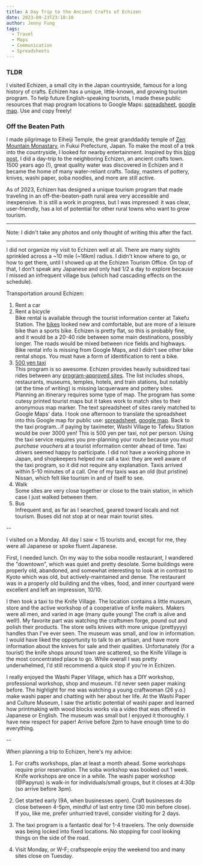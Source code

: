 ```yaml
---
title: A Day Trip to the Ancient Crafts of Echizen
date: 2023-09-23T23:10:10
author: Jenny Fung
tags:
  - Travel
  - Maps
  - Communication
  - Spreadsheets
---
```

### TLDR

I visited Echizen, a small city in the Japan countryside, famous for a long history of crafts. Echizen has a unique, little-known, and growing tourism program. To help future English-speaking tourists, I made these public resources that map program locations to Google Maps: [spreadsheet][englishlocationlist], [google map][englishmap]. Use and copy freely!

<!--more-->

### Off the Beaten Path

I made pilgrimage to Eiheiji Temple, the great granddaddy temple of [Zen Mountain Monastary][zmm], in Fukui Prefecture, Japan. To make the most of a trek into the countryside, I looked for nearby entertainment. Inspired by this [blog post][blog], I did a day-trip to the neighboring Echizen, an ancient crafts town. 1500 years ago (!), great quality water was discovered in Echizen and it became the home of many water-reliant crafts. Today, masters of pottery, knives, washi paper, soba noodles, and more are still active. 

As of 2023, Echizen has designed a unique tourism program that made traveling in an off-the-beaten-path rural area very accessible and inexpensive. It is still a work in progress, but I was impressed: it was clear, user-friendly, has a lot of potential for other rural towns who want to grow tourism.

---

Note: I didn't take any photos and only thought of writing this after the fact.

---

I did not organize my visit to Echizen well at all. There are many sights  sprinkled across a ~10 mile (~16km) radius. I didn't know where to go, or how to get there, until I showed up at the Echizen Tourism Office. On top of that, I don't speak any Japanese and only had 1/2 a day to explore because I missed an infrequent village bus (which had cascading effects on the schedule).

Transportation around Echizen:
1. Rent a car
2. Rent a bicycle  
Bike rental is available through the tourist information center at Takefu Station. The [bikes][bikes] looked new and comfortable, but are more of a leisure bike than a sports bike. Echizen is pretty flat, so this is probably fine, and it would be a 20-40 ride between some main destinations, possibly longer. The roads would be mixed between rice fields and highways. Bike rental info is missing from Google Maps, and I didn't see other bike rental shops. You must have a form of identification to rent a bike.
3. [500 yen taxi][taxiprogram]  
This program is so awesome. Echizen provides heavily subsidized taxi rides between any [program-approved sites][locationlist]. The list includes shops, restaurants, museums, temples, hotels, and train stations, but notably (at the time of writing) is missing lacquerware and pottery sites. Planning an itinerary requires some type of map. The program has some cutesy printed tourist maps but it takes work to match sites to their anonymous map marker. The text spreadsheet of sites rarely matched to Google Maps' data. I took one afternoon to translate the spreadsheet into this Google map for public use: [spreadsheet][englishlocationlist], [google map][englishmap]. 
Back to the taxi program...if paying by taximeter, Washi Village to Tafeku Station would be over 3000 yen! This is 500 yen per taxi, not per person. Using the taxi service requires you pre-planning your route because you _must purchase vouchers_ at a tourist information center ahead of time. Taxi drivers seemed happy to participate. I did not have a working phone in Japan, and shopkeepers helped me call a taxi: they are well aware of the taxi program, so it did not require any explanation. Taxis arrived within 5-10 minutes of a call. One of my taxis was an old (but pristine) Nissan, which felt like tourism in and of itself to see.
4. Walk  
Some sites are very close together or close to the train station, in which case I just walked between them.
5. Bus  
Infrequent and, as far as I searched, geared toward locals and not tourism. Buses did not stop at or near main tourist sites.

--

I visited on a Monday. All day I saw < 15 tourists and, except for me, they were all Japanese or spoke fluent Japanese.

First, I needed lunch. On my way to the soba noodle restaurant, I wandered the "downtown", which was quiet and pretty desolate. Some buildings were properly old, abandoned, and somewhat interesting to look at in contrast to Kyoto which was old, but actively-maintained and dense. The restaurant was in a properly old building and the vibes, food, and inner courtyard were excellent and left an impression, 10/10.

I then took a taxi to the Knife Village. The location contains a little museum, store and the active workshop of a cooperative of knife makers. Makers were all men, and varied in age (many quite young! The craft is alive and well!). My favorite part was watching the craftsmen forge, pound out and polish their products. The store sells knives with more unique (prettyyyy) handles than I've ever seen. The museum was small, and low in information. I would have liked the opportunity to talk to an artisan, and have more information about the knives for sale and their qualities. Unfortunately (for a tourist) the knife shops around town are scattered, so the Knife Village is the most concentrated place to go. While overall I was pretty underwhelmed, I'd still recommend a quick stop if you're in Echizen.

I really enjoyed the Washi Paper Village, which has a DIY workshop, professional workshop, shop and museum. I'd never seen paper making before. The highlight for me was watching a young craftwoman (26 y.o.) make washi paper and chatting with her about her life. At the Washi Paper and Culture Museum, I saw the artistic potential of washi paper and learned how printmaking with wood blocks works via a video that was offered in Japanese or English. The museum was small but I enjoyed it thoroughly. I have new respect for paper! Arrive before 2pm to have enough time to do everything.

--

When planning a trip to Echizen, here's my advice:

1. For crafts workshops, plan at least a month ahead. Some workshops require prior reservation. The soba workshop was booked out 1 week. Knife workshops are once in a while. The washi paper workshop (@Papyrus) is walk-in for individuals/small groups, but it closes at 4:30p (so arrive before 3pm).

2. Get started early (9A, when businesses open). Craft businesses do close between 4-5pm, mindful of last entry time (30 min before close). If you, like me, prefer unhurried travel, consider visiting for 2 days.

3. The taxi program is a fantastic deal for 1-4 travelers. The only downside was being locked into fixed locations. No stopping for cool looking things on the side of the road.

4. Visit Monday, or W-F; craftspeople enjoy the weekend too and many sites close on Tuesday.


[zmm]: https://zmm.org/all-programs/
[blog]: https://www.japan-guide.com/ad/echizen-city/
[bikes]: https://www.guidoor.jp/en/places/17
[taxiprogram]: https://www.echizen-tourism.jp/uploads/event/11_%E8%BF%8E%E8%BB%8A%E8%8B%B1%E8%AA%9E%E3%83%9E%E3%83%8B%E3%83%A5%E3%82%A2%E3%83%AB_0427.pdf
[locationlist]: https://www.echizen-tourism.jp/uploads/event/%E4%B9%97%E9%99%8D%E5%8F%AF%E8%83%BD%E3%83%AA%E3%82%B9%E3%83%88%E8%8B%B1%E8%AA%9E%E7%89%88R050427.pdf
[englishlocationlist]: https://docs.google.com/spreadsheets/d/1bwseI89bdvTZtk2KPPKXKxjBsOn9ghALF9pYd_FRg1I/edit#gid=0
[englishmap]: https://www.google.com/maps/d/viewer?mid=1TtgIZJi_dbll7fYMhSUZ7Km23wcaXK8&ll=35.95575194228227%2C136.17386385000003&z=12